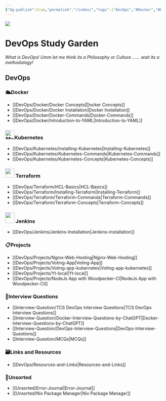 ```yaml
---
{"dg-publish":true,"permalink":"/index/","tags":["DevOps","#Docker","#Kubernetes","#Projects","#Terraform","#Interview_questions","Resources_Links","Unsorted","#Installations","#Concepts","CICD","Commands","gardenEntry"]}
---
```



<img src="https://wallpapercave.com/wp/wp11688013.jpg">

# DevOps Study Garden

*What is DevOps! Umm let me think its a Philosophy or Culture ...... wait its a methodology!*

## DevOps 

### 🛳️Docker
- [[DevOps/Docker/Docker Concepts\|Docker Concepts]]
- [[DevOps/Docker/Docker Installation\|Docker Installation]]
- [[DevOps/Docker/Docker-Commands\|Docker-Commands]]
- [[DevOps/Docker/Introduction-to-YAML\|Introduction-to-YAML]] 
### <img src="https://duckduckgo.com/i/2ecee014.png" alt="My Image" width="30" height="30" style="margin: 0; display: initial;">Kubernetes
- [[DevOps/Kubernetes/Installing-Kubernetes\|Installing-Kubernetes]]
- [[DevOps/Kubernetes/Kubernetes-Commands\|Kubernetes-Commands]]
- [[DevOps/Kubernetes/Kubernetes-Concepts\|Kubernetes-Concepts]]
### <img src="https://external-content.duckduckgo.com/iu/?u=https%3A%2F%2Fwww.pinclipart.com%2Fpicdir%2Fbig%2F519-5197888_terraform-terraform-icon-png-clipart.png&f=1&nofb=1&ipt=e8b22dedcfcad4db22a5b397ffd8ff254a9b597c07afdb55584393cda576139e&ipo=images" width="30px" height="30px" style="margin: 0; display: initial"> Terraform
- [[DevOps/Terraform/HCL-Basics\|HCL-Basics]]
- [[DevOps/Terraform/Installing-Terraform\|Installing-Terraform]]
- [[DevOps/Terraform/Terraform-Commands\|Terraform-Commands]]
- [[DevOps/Terraform/Terraform-Concepts\|Terraform-Concepts]]

### <img src="https://external-content.duckduckgo.com/iu/?u=https%3A%2F%2Fassets.stickpng.com%2Fimages%2F62a73662223343fbc2207cee.png&f=1&nofb=1&ipt=d8dd8f733bda436736fe0158bf34fe941d65ad38f786219f9571a39bf1412f37&ipo=images" width="30px" height="35px" style="margin: 0; display: initial"> Jenkins
- [[DevOps/Jenkins/Jenkins-Installation\|Jenkins-Installation]]
### 📋Projects
- [[DevOps/Projects/Nginx-Web-Hosting\|Nginx-Web-Hosting]]
- [[DevOps/Projects/Voting-App\|Voting-App]]
- [[DevOps/Projects/Voting-app-kubernetes\|Voting-app-kubernetes]]
- [[DevOps/Projects/Yt-local\|Yt-local]]
- [[DevOps/Projects/NodeJs App with Woodpecker-CI\|NodeJs App with Woodpecker-CI]]
### 💼Interview Questions
- [[Interview-Question/TCS DevOps Interview Questions\|TCS DevOps Interview Questions]]
- [[Interview-Question/Docker-Interview-Questions-by-ChatGPT\|Docker-Interview-Questions-by-ChatGPT]]
- [[Interview-Question/DevOps-Interview-Questions\|DevOps-Interview-Questions]]
- [[Interview-Question/MCQs\|MCQs]]
### 🗃️Links and Resources
- [[DevOps/Resources-and-Links\|Resources-and-Links]]
### 🎋Unsorted
- [[Unsorted/Error-Journal\|Error-Journal]]
- [[Unsorted/Nix Package Manager\|Nix Package Manager]]

